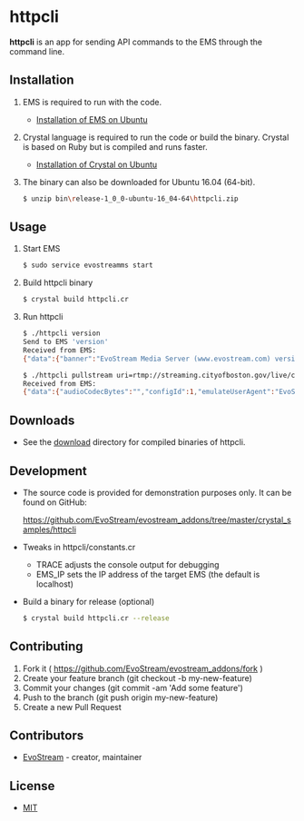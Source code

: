 # httpcli

**httpcli** is an app for sending API commands to the EMS through the command line.

## Installation

1. EMS is required to run with the code.
   - [Installation of EMS on Ubuntu](http://docs.evostream.com/ems_quick_start_guide/quick_start_guide_for_linux#baptyum-installation)

2. Crystal language is required to run the code or build the binary.
   Crystal is based on Ruby but is compiled and runs faster.
   - [Installation of Crystal on Ubuntu](http://crystal-lang.org/docs/installation/on_debian_and_ubuntu.html)

3. The binary can also be downloaded for Ubuntu 16.04 (64-bit).

   ```bash
   $ unzip bin\release-1_0_0-ubuntu-16_04-64\httpcli.zip
   ```

## Usage

1. Start EMS

   ```bash
   $ sudo service evostreamms start
   ```

2. Build httpcli binary
   
   ```bash
   $ crystal build httpcli.cr
   ```

3. Run httpcli

   ```bash
   $ ./httpcli version
   Send to EMS 'version'
   Received from EMS:
   {"data":{"banner":"EvoStream Media Server (www.evostream.com) version 1.7.0 build 4283 with hash: 395ff5e220ea7311adf3fca70960fb30c7785d34 - PacMan|m| - (built for Ubuntu-14.04-x86_64 on 2016-01-27T10:00:15.000)","branchName":"","buildDate":"2016-01-27T10:00:15.000","buildNumber":"4283","codeName":"PacMan|m|","hash":"395ff5e220ea7311adf3fca70960fb30c7785d34","releaseNumber":"1.7.0"},"description":"Version","status":"SUCCESS"}

   $ ./httpcli pullstream uri=rtmp://streaming.cityofboston.gov/live/cable localstreamname=mystream
   Received from EMS:
   {"data":{"audioCodecBytes":"","configId":1,"emulateUserAgent":"EvoStream Media Server (www.evostream.com) player","forceTcp":false,"httpProxy":"","isAudio":true,"keepAlive":true,"localStreamName":"mystream","operationType":1,"pageUrl":"","ppsBytes":"","rangeEnd":-1,"rangeStart":-2,"rtcpDetectionInterval":10,"sendRenewStream":false,"spsBytes":"","ssmIp":"","swfUrl":"","tcUrl":"","tos":256,"ttl":256,"uri":{"document":"cable","documentPath":"\/live\/","documentWithFullParameters":"cable","fullDocumentPath":"\/live\/cable","fullDocumentPathWithParameters":"\/live\/cable","fullParameters":"","fullUri":"rtmp:\/\/streaming.cityofboston.gov\/live\/cable","fullUriWithAuth":"rtmp:\/\/streaming.cityofboston.gov\/live\/cable","host":"streaming.cityofboston.gov","ip":"140.241.251.94","originalUri":"rtmp:\/\/streaming.cityofboston.gov\/live\/cable","parameters":{},"password":"","port":1935,"portSpecified":false,"scheme":"rtmp","userName":""}},"description":"Stream rtmp:\/\/streaming.cityofboston.gov\/live\/cable enqueued for pulling","status":"SUCCESS"}
   ```

## Downloads

- See the [download](https://github.com/EvoStream/evostream_addons/tree/master/crystal_samples/httpcli/download) directory for compiled binaries of httpcli.

## Development

- The source code is provided for demonstration purposes only. It can be found on GitHub:

  https://github.com/EvoStream/evostream_addons/tree/master/crystal_samples/httpcli

- Tweaks in httpcli/constants.cr

  - TRACE adjusts the console output for debugging
  - EMS_IP sets the IP address of the target EMS (the default is localhost)

- Build a binary for release (optional)
  ```bash
  $ crystal build httpcli.cr --release
  ```

## Contributing

1. Fork it ( https://github.com/EvoStream/evostream_addons/fork )
2. Create your feature branch (git checkout -b my-new-feature)
3. Commit your changes (git commit -am 'Add some feature')
4. Push to the branch (git push origin my-new-feature)
5. Create a new Pull Request

## Contributors

- [EvoStream](https://github.com/EvoStream)  - creator, maintainer

## License

- [MIT](LICENSE.md)

